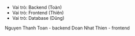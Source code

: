 - Vai trò: Backend (Toàn)
- Vai trò: Frontend (Thiên)
- Vai trò: Database (Dũng)

Nguyen Thanh Toan - backend
Doan Nhat Thien - frontend

